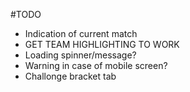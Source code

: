 #TODO

- Indication of current match
- GET TEAM HIGHLIGHTING TO WORK
- Loading spinner/message?
- Warning in case of mobile screen?
- Challonge bracket tab
